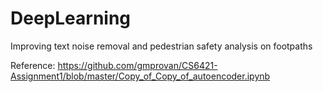 # DeepLearning

Improving text noise removal and pedestrian safety analysis on footpaths

Reference: https://github.com/gmprovan/CS6421-Assignment1/blob/master/Copy_of_Copy_of_autoencoder.ipynb

